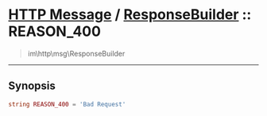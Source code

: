 # [HTTP Message](http.md) / [ResponseBuilder](http-ResponseBuilder.md) :: REASON_400
 > im\http\msg\ResponseBuilder
____

## Synopsis
```php
string REASON_400 = 'Bad Request'
```
